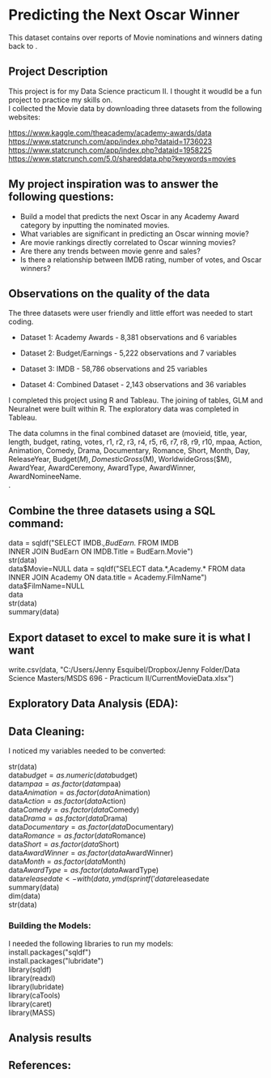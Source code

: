 
# Predicting the Next Oscar Winner

This dataset contains over  reports of Movie nominations and winners dating back to .    

## Project Description    

This project is for my Data Science practicum II. I thought it woudld be a fun project to practice my skills on.   
I collected the Movie data by downloading three datasets from the following websites:     
    
https://www.kaggle.com/theacademy/academy-awards/data    
https://www.statcrunch.com/app/index.php?dataid=1736023    
https://www.statcrunch.com/app/index.php?dataid=1958225    
https://www.statcrunch.com/5.0/shareddata.php?keywords=movies    
    
## My project inspiration was to answer the following questions:    
- Build a model that predicts the next Oscar in any Academy Award category by inputting the nominated movies.    
- What variables are significant in predicting an Oscar winning movie?    
- Are movie rankings directly correlated to Oscar winning movies?    
- Are there any trends between movie genre and sales?    
- Is there a relationship between IMDB rating, number of votes, and Oscar winners?    

## Observations on the quality of the data    

The three datasets were user friendly and little effort was needed to start coding.     
- Dataset 1: Academy Awards - 8,381 observations and 6 variables    
- Dataset 2: Budget/Earnings - 5,222 observations and 7 variables    
- Dataset 3: IMDB - 58,786 observations and 25 variables    
    
- Dataset 4: Combined Dataset - 2,143 observations and 36 variables    
    
I completed this project using R and Tableau.  The joining of tables, GLM and Neuralnet were built within R.  The exploratory data was completed in Tableau.  

The data columns in the final combined dataset are (movieid,	title,	year,	length,	budget,	rating,	votes,	r1,	r2,	r3,	r4,	r5,	r6,	r7,	r8,	r9, r10,	mpaa,	Action,	Animation,	Comedy,	Drama,	Documentary,	Romance,	Short,	Month,	Day,	ReleaseYear,	Budget($M),	DomesticGross($M),	WorldwideGross($M),	AwardYear,	AwardCeremony,	AwardType,	AwardWinner,	AwardNomineeName.    
        .          
  
## Combine the three datasets using a SQL command:    
data = sqldf("SELECT IMDB.*,BudEarn.* FROM IMDB    
INNER JOIN BudEarn ON IMDB.Title = BudEarn.Movie")    
str(data)    
data$Movie=NULL    
data = sqldf("SELECT data.*,Academy.* FROM data    
INNER JOIN Academy ON data.title = Academy.FilmName")    
data$FilmName=NULL    
data    
str(data)    
summary(data)    


## Export dataset to excel to make sure it is what I want    
write.csv(data, "C:/Users/Jenny Esquibel/Dropbox/Jenny Folder/Data Science Masters/MSDS 696 - Practicum II/CurrentMovieData.xlsx")    
        
## Exploratory Data Analysis (EDA):    
    

## Data Cleaning:    
    
I noticed my variables needed to be converted:    
    
str(data)    
data$budget=as.numeric(data$budget)    
data$mpaa=as.factor(data$mpaa)    
data$Animation=as.factor(data$Animation)    
data$Action=as.factor(data$Action)    
data$Comedy=as.factor(data$Comedy)    
data$Drama=as.factor(data$Drama)    
data$Documentary=as.factor(data$Documentary)    
data$Romance=as.factor(data$Romance)    
data$Short=as.factor(data$Short)    
data$AwardWinner=as.factor(data$AwardWinner)    
data$Month=as.factor(data$Month)    
data$AwardType=as.factor(data$AwardType)    
data$releasedate <- with(data, ymd(sprintf('%04d%02d%02d', ReleaseYear, Month, Day)))    
data$releasedate    
summary(data)    
dim(data)    
str(data)     
   
   
### Building the Models:    

I needed the following libraries to run my models:    
install.packages("sqldf")    
install.packages("lubridate")    
library(sqldf)    
library(readxl)    
library(lubridate)    
library(caTools)    
library(caret)    
library(MASS)       
       
    

## Analysis results    


    
## References:    

 
